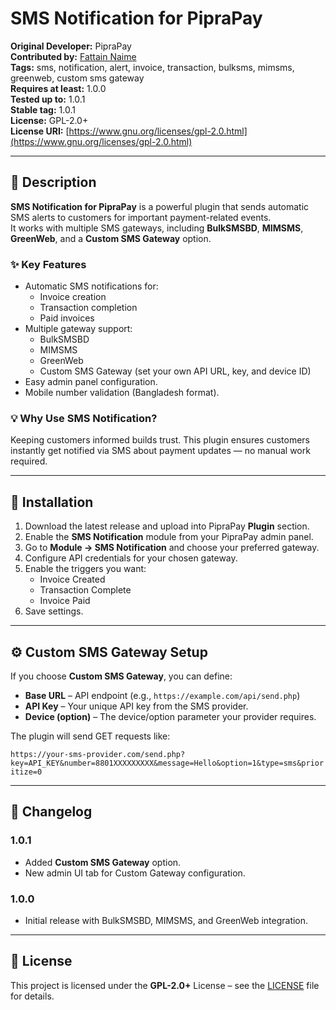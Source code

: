 # SMS Notification for PipraPay

**Original Developer:** PipraPay  
**Contributed by:** [Fattain Naime](https://iamnime.me)  
**Tags:** sms, notification, alert, invoice, transaction, bulksms, mimsms, greenweb, custom sms gateway  
**Requires at least:** 1.0.0  
**Tested up to:** 1.0.1  
**Stable tag:** 1.0.1  
**License:** GPL-2.0+  
**License URI:** [https://www.gnu.org/licenses/gpl-2.0.html](https://www.gnu.org/licenses/gpl-2.0.html)  

---

## 📌 Description

**SMS Notification for PipraPay** is a powerful plugin that sends automatic SMS alerts to customers for important payment-related events.  
It works with multiple SMS gateways, including **BulkSMSBD**, **MIMSMS**, **GreenWeb**, and a **Custom SMS Gateway** option.

### ✨ Key Features
- Automatic SMS notifications for:
  - Invoice creation  
  - Transaction completion  
  - Paid invoices  
- Multiple gateway support:
  - BulkSMSBD  
  - MIMSMS  
  - GreenWeb  
  - Custom SMS Gateway (set your own API URL, key, and device ID)  
- Easy admin panel configuration.  
- Mobile number validation (Bangladesh format).  

### 💡 Why Use SMS Notification?
Keeping customers informed builds trust. This plugin ensures customers instantly get notified via SMS about payment updates — no manual work required.

---

## 🚀 Installation

1. Download the latest release and upload into PipraPay **Plugin** section.
2. Enable the **SMS Notification** module from your PipraPay admin panel.
3. Go to **Module → SMS Notification** and choose your preferred gateway.
4. Configure API credentials for your chosen gateway.
5. Enable the triggers you want:
   - Invoice Created
   - Transaction Complete
   - Invoice Paid
6. Save settings.

---

## ⚙️ Custom SMS Gateway Setup

If you choose **Custom SMS Gateway**, you can define:
- **Base URL** – API endpoint (e.g., `https://example.com/api/send.php`)
- **API Key** – Your unique API key from the SMS provider.
- **Device (option)** – The device/option parameter your provider requires.

The plugin will send GET requests like:

`https://your-sms-provider.com/send.php?key=API_KEY&number=8801XXXXXXXXX&message=Hello&option=1&type=sms&prioritize=0`

---

## 📝 Changelog

### 1.0.1
- Added **Custom SMS Gateway** option.
- New admin UI tab for Custom Gateway configuration.

### 1.0.0
- Initial release with BulkSMSBD, MIMSMS, and GreenWeb integration.

---

## 📜 License
This project is licensed under the **GPL-2.0+** License – see the [LICENSE](https://www.gnu.org/licenses/gpl-2.0.html) file for details.

